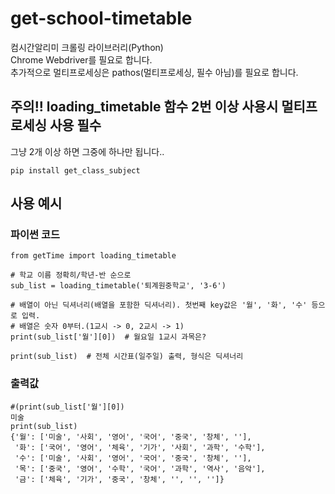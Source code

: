 # get-school-timetable  
컴시간알리미 크롤링 라이브러리(Python)  
Chrome Webdriver를 필요로 합니다.  
추가적으로 멀티프로세싱은 pathos(멀티프로세싱, 필수 아님)를 필요로 합니다.
  
## 주의!! loading_timetable 함수 2번 이상 사용시 멀티프로세싱 사용 필수
그냥 2개 이상 하면 그중에 하나만 됩니다..

```
pip install get_class_subject
```
  


## 사용 예시
### 파이썬 코드
```
from getTime import loading_timetable

# 학교 이름 정확히/학년-반 순으로
sub_list = loading_timetable('퇴계원중학교', '3-6')

# 배열이 아닌 딕셔너리(배열을 포함한 딕셔너리). 첫번째 key값은 '월', '화', '수' 등으로 입력.
# 배열은 숫자 0부터.(1교시 -> 0, 2교시 -> 1)
print(sub_list['월'][0])  # 월요일 1교시 과목은?

print(sub_list)  # 전체 시간표(일주일) 출력, 형식은 딕셔너리
```
### 출력값
```
#(print(sub_list['월'][0]) 
미술
print(sub_list)
{'월': ['미술', '사회', '영어', '국어', '중국', '창체', ''],
 '화': ['국어', '영어', '체육', '기가', '사회', '과학', '수학'],
 '수': ['미술', '사회', '영어', '국어', '중국', '창체', ''], 
 '목': ['중국', '영어', '수학', '국어', '과학', '역사', '음악'], 
 '금': ['체육', '기가', '중국', '창체', '', '', '']}
```

